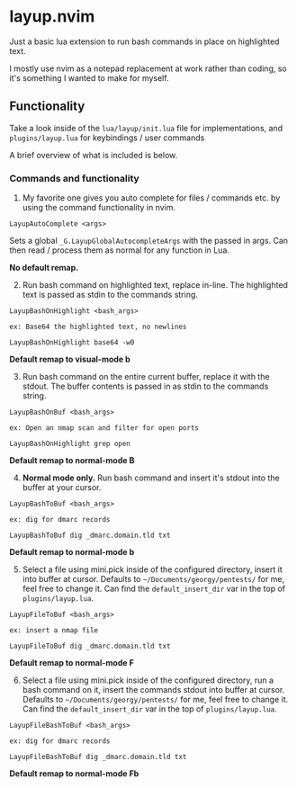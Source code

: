 # layup.nvim

Just a basic lua extension to run bash commands in place on highlighted text.

I mostly use nvim as a notepad replacement at work rather than coding, so it's something I wanted to make for myself.

## Functionality

Take a look inside of the `lua/layup/init.lua` file for implementations, and `plugins/layup.lua` for keybindings / user commands

A brief overview of what is included is below.

### Commands and functionality

1. My favorite one gives you auto complete for files / commands etc. by using the command functionality in nvim.


```
LayupAutoComplete <args>
```

Sets a global `_G.LayupGlobalAutocompleteArgs` with the passed in args. Can then read / process them as normal for any function in Lua.

**No default remap.**


2. Run bash command on highlighted text, replace in-line. The highlighted text is passed as stdin to the commands string.


```
LayupBashOnHighlight <bash_args>

ex: Base64 the highlighted text, no newlines

LayupBashOnHighlight base64 -w0
```

**Default remap to visual-mode <leader>b**

3. Run bash command on the entire current buffer, replace it with the stdout. The buffer contents is passed in as stdin to the commands string.


```
LayupBashOnBuf <bash_args>

ex: Open an nmap scan and filter for open ports

LayupBashOnHighlight grep open
```

**Default remap to normal-mode <leader>B**

4. **Normal mode only.** Run bash command and insert it's stdout into the buffer at your cursor.


```
LayupBashToBuf <bash_args>

ex: dig for dmarc records

LayupBashToBuf dig _dmarc.domain.tld txt
```

**Default remap to normal-mode <leader>b**

5. Select a file using mini.pick inside of the configured directory, insert it into buffer at cursor. Defaults to `~/Documents/georgy/pentests/` for me, feel free to change it. Can find the `default_insert_dir` var in the top of `plugins/layup.lua`.


```
LayupFileToBuf <bash_args>

ex: insert a nmap file

LayupFileToBuf dig _dmarc.domain.tld txt
```

**Default remap to normal-mode <leader>F**

6. Select a file using mini.pick inside of the configured directory, run a bash command on it, insert the commands stdout into buffer at cursor. Defaults to `~/Documents/georgy/pentests/` for me, feel free to change it. Can find the `default_insert_dir` var in the top of `plugins/layup.lua`.

```
LayupFileBashToBuf <bash_args>

ex: dig for dmarc records

LayupFileBashToBuf dig _dmarc.domain.tld txt
```

**Default remap to normal-mode <leader>Fb**
